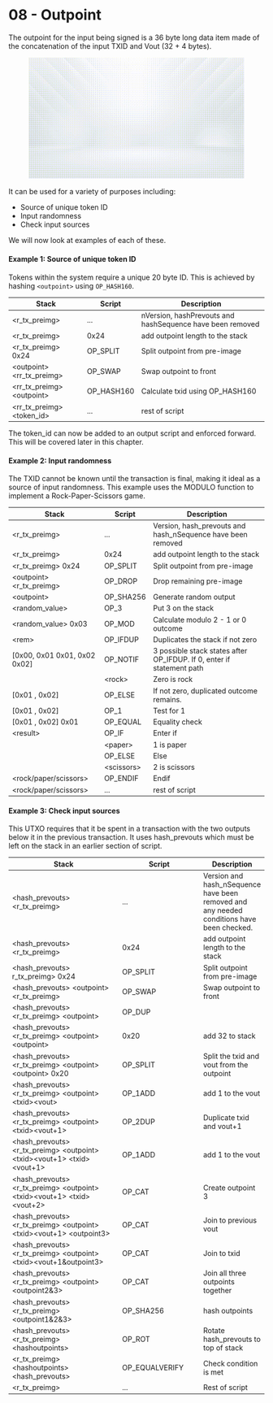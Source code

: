 # 08 - Outpoint

The outpoint for the input being signed is a 36 byte long data item made of the concatenation of the input TXID and Vout (32 + 4 bytes).

<figure><img src="../.gitbook/assets/BSVA-BitcoinScript_Chapter5-Animation07.gif" alt=""><figcaption></figcaption></figure>

It can be used for a variety of purposes including:

* Source of unique token ID
* Input randomness
* Check input sources

We will now look at examples of each of these.

#### Example 1: Source of unique token ID

Tokens within the system require a unique 20 byte ID. This is achieved by hashing `<outpoint>` using `OP_HASH160`.&#x20;

| Stack                          | Script      | Description                                               |
| ------------------------------ | ----------- | --------------------------------------------------------- |
| \<r\_tx\_preimg>               | ...         | nVersion, hashPrevouts and hashSequence have been removed |
| \<r\_tx\_preimg>               | 0x24        | add outpoint length to the stack                          |
| \<r\_tx\_preimg> 0x24          | OP\_SPLIT   | Split outpoint from pre-image                             |
| \<outpoint> \<rr\_tx\_preimg>  | OP\_SWAP    | Swap outpoint to front                                    |
| \<rr\_tx\_preimg> \<outpoint>  | OP\_HASH160 | Calculate txid using OP\_HASH160                          |
| \<rr\_tx\_preimg> \<token\_id> | ...         | rest of script                                            |

The token\_id can now be added to an output script and enforced forward. This will be covered later in this chapter.

#### Example 2: Input randomness

The TXID cannot be known until the transaction is final, making it ideal as a source of input randomness. This example uses the MODULO function to implement a Rock-Paper-Scissors game.

| Stack                         | Script      | Description                                                            |
| ----------------------------- | ----------- | ---------------------------------------------------------------------- |
| \<r\_tx\_preimg>              | ...         | Version, hash\_prevouts and hash\_nSequence have been removed          |
| \<r\_tx\_preimg>              | 0x24        | add outpoint length to the stack                                       |
| \<r\_tx\_preimg> 0x24         | OP\_SPLIT   | Split outpoint from pre-image                                          |
| \<outpoint> \<r\_tx\_preimg>  | OP\_DROP    | Drop remaining pre-image                                               |
| \<outpoint>                   | OP\_SHA256  | Generate random output                                                 |
| \<random\_value>              | OP\_3       | Put 3 on the stack                                                     |
| \<random\_value> 0x03         | OP\_MOD     | Calculate modulo 2 - 1 or 0 outcome                                    |
| \<rem>                        | OP\_IFDUP   | Duplicates the stack if not zero                                       |
| \[0x00, 0x01 0x01, 0x02 0x02] | OP\_NOTIF   | 3 possible stack states after OP\_IFDUP. If 0, enter if statement path |
|                               | \<rock>     | Zero is rock                                                           |
| \[0x01 , 0x02]                | OP\_ELSE    | If not zero, duplicated outcome remains.                               |
| \[0x01 , 0x02]                | OP\_1       | Test for 1                                                             |
| \[0x01 , 0x02] 0x01           | OP\_EQUAL   | Equality check                                                         |
| \<result>                     | OP\_IF      | Enter if                                                               |
|                               | \<paper>    | 1 is paper                                                             |
|                               | OP\_ELSE    | Else                                                                   |
|                               | \<scissors> | 2 is scissors                                                          |
| \<rock/paper/scissors>        | OP\_ENDIF   | Endif                                                                  |
| \<rock/paper/scissors>        | ...         | rest of script                                                         |

#### Example 3: Check input sources

This UTXO requires that it be spent in a transaction with the two outputs below it in the previous transaction. It uses hash\_prevouts which must be left on the stack in an earlier section of script.

<table><thead><tr><th width="275">Stack</th><th width="173">Script</th><th>Description</th></tr></thead><tbody><tr><td>&#x3C;hash_prevouts> &#x3C;r_tx_preimg></td><td>...</td><td>Version and hash_nSequence have been removed and any needed conditions have been checked. </td></tr><tr><td>&#x3C;hash_prevouts> &#x3C;r_tx_preimg></td><td>0x24</td><td>add outpoint length to the stack</td></tr><tr><td>&#x3C;hash_prevouts> r_tx_preimg> 0x24</td><td>OP_SPLIT</td><td>Split outpoint from pre-image</td></tr><tr><td>&#x3C;hash_prevouts> &#x3C;outpoint> &#x3C;r_tx_preimg></td><td>OP_SWAP</td><td>Swap outpoint to front</td></tr><tr><td>&#x3C;hash_prevouts> &#x3C;r_tx_preimg> &#x3C;outpoint></td><td>OP_DUP</td><td></td></tr><tr><td>&#x3C;hash_prevouts>&#x3C;r_tx_preimg> &#x3C;outpoint> &#x3C;outpoint></td><td>0x20</td><td>add 32 to stack</td></tr><tr><td>&#x3C;hash_prevouts>&#x3C;r_tx_preimg> &#x3C;outpoint> &#x3C;outpoint> 0x20</td><td>OP_SPLIT</td><td>Split the txid and vout from the outpoint</td></tr><tr><td>&#x3C;hash_prevouts>&#x3C;r_tx_preimg> &#x3C;outpoint> &#x3C;txid>&#x3C;vout></td><td>OP_1ADD</td><td>add 1 to the vout</td></tr><tr><td>&#x3C;hash_prevouts>&#x3C;r_tx_preimg> &#x3C;outpoint> &#x3C;txid>&#x3C;vout+1></td><td>OP_2DUP</td><td>Duplicate txid and vout+1</td></tr><tr><td>&#x3C;hash_prevouts>&#x3C;r_tx_preimg> &#x3C;outpoint> &#x3C;txid>&#x3C;vout+1> &#x3C;txid>&#x3C;vout+1></td><td>OP_1ADD</td><td>add 1 to the vout</td></tr><tr><td>&#x3C;hash_prevouts>&#x3C;r_tx_preimg> &#x3C;outpoint> &#x3C;txid>&#x3C;vout+1> &#x3C;txid>&#x3C;vout+2></td><td>OP_CAT</td><td>Create outpoint 3</td></tr><tr><td>&#x3C;hash_prevouts>&#x3C;r_tx_preimg> &#x3C;outpoint> &#x3C;txid>&#x3C;vout+1> &#x3C;outpoint3></td><td>OP_CAT</td><td>Join to previous vout</td></tr><tr><td>&#x3C;hash_prevouts>&#x3C;r_tx_preimg> &#x3C;outpoint> &#x3C;txid>&#x3C;vout+1&#x26;outpoint3></td><td>OP_CAT</td><td>Join to txid</td></tr><tr><td>&#x3C;hash_prevouts>&#x3C;r_tx_preimg> &#x3C;outpoint> &#x3C;outpoint2&#x26;3></td><td>OP_CAT</td><td>Join all three outpoints together</td></tr><tr><td>&#x3C;hash_prevouts>&#x3C;r_tx_preimg> &#x3C;outpoint1&#x26;2&#x26;3></td><td>OP_SHA256</td><td>hash outpoints</td></tr><tr><td>&#x3C;hash_prevouts>&#x3C;r_tx_preimg> &#x3C;hashoutpoints></td><td>OP_ROT</td><td>Rotate hash_prevouts to top of stack</td></tr><tr><td>&#x3C;r_tx_preimg> &#x3C;hashoutpoints> &#x3C;hash_prevouts></td><td>OP_EQUALVERIFY</td><td>Check condition is met</td></tr><tr><td>&#x3C;r_tx_preimg></td><td>...</td><td>Rest of script</td></tr></tbody></table>

##
